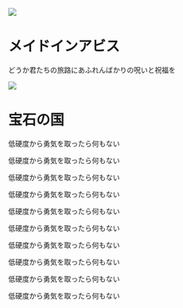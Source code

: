 ![](https://i.loli.net/2018/08/21/5b7bb5dd4f0df.png)

# メイドインアビス

どうか君たちの旅路にあふれんばかりの呪いと祝福を

![](/imgs/2022/03/667fb45e1ad9d8d2.jpg)

# 宝石の国

低硬度から勇気を取ったら何もない

低硬度から勇気を取ったら何もない

低硬度から勇気を取ったら何もない

低硬度から勇気を取ったら何もない

低硬度から勇気を取ったら何もない

低硬度から勇気を取ったら何もない

低硬度から勇気を取ったら何もない

低硬度から勇気を取ったら何もない

低硬度から勇気を取ったら何もない

低硬度から勇気を取ったら何もない